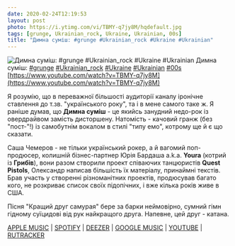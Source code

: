 ```yaml
---
date: 2020-02-24T12:19:53
layout: post
photo: https://i.ytimg.com/vi/TBMY-q7jy8M/hqdefault.jpg
tags: [grunge, Ukrainian_rock, Ukraine, Ukrainian, 00s]
title: "Димна суміш: #grunge #Ukrainian_rock #Ukraine #Ukrainian"
---
```

![Димна суміш: #grunge #Ukrainian_rock #Ukraine #Ukrainian](https://i.ytimg.com/vi/TBMY-q7jy8M/hqdefault.jpg)
Димна суміш: [#grunge](/tags/#grunge) [#Ukrainian_rock](/tags/#Ukrainian_rock) [#Ukraine](/tags/#Ukraine) [#Ukrainian](/tags/#Ukrainian) [#00s](/tags/#00s) [https://www.youtube.com/watch?v=TBMY-q7jy8M](https://www.youtube.com/watch?v=TBMY-q7jy8M)

Я розумію, що в переважної більшості аудиторії каналу іронічне ставлення до т.зв. &quot;українського року&quot;, та і в мене самого таке ж. Я раніше думав, що **Димна суміш** - це якийсь занудний недо-рок із овердрайвом замість дисторшену. Натомість - качовий гранж (без &quot;пост-&quot;!) із самобутнім вокалом в стилі &quot;типу емо&quot;, котрому ще й є що сказати.

Саша Чемеров - не тільки український рокер, а й вагомий поп-продюсер, колишній бізнес-партнер Юрія Бардаша a.k.a. **Youra** (котрий із **Грибів**), вони разом створили проект співаючих танцюристів **Quest Pistols**, Олександр написав більшість їх матеріалу, принаймні текстів. Брав участь у створенні різноманітних проектів, продюсував багато кого, не розкриває список своїх підопічних, і вже кілька років живе в США.

Пісня &quot;Кращий друг самурая&quot; бере за барки неймовірно, сумний гімн гідному суїцидові від рук найкращого друга. Напевне, цей друг - катана.

[APPLE MUSIC](https://music.apple.com/ua/album/%D0%B4%D0%B8%D0%BC%D0%BD%D0%B0-%D1%81%D1%83%D0%BC%D1%96%D1%88/1308074099) \| [SPOTIFY](https://open.spotify.com/album/5g45dudFNUQNVh4bHATzu0) \| [DEEZER](https://www.deezer.com/album/51182932?utm_source=deezer&amp;utm_content=album-51182932&amp;utm_term=1601611822_1582539477&amp;utm_medium=web) \| [GOOGLE MUSIC](https://play.google.com/music/m/Bnsnejzwwefnxd3fskzuk6nl55i) \| [YOUTUBE](https://www.youtube.com/playlist?list=OLAK5uy_kcbxhWZY5m5eNoD0adfkv550eZDEX1Eq4) \| [RUTRACKER](https://rutracker.org/forum/viewtopic.php?t=2996757)